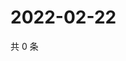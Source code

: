 # 2022-02-22

共 0 条

<!-- BEGIN WEIBO -->
<!-- 最后更新时间 Tue Feb 22 2022 20:26:17 GMT+0800 (China Standard Time) -->

<!-- END WEIBO -->
